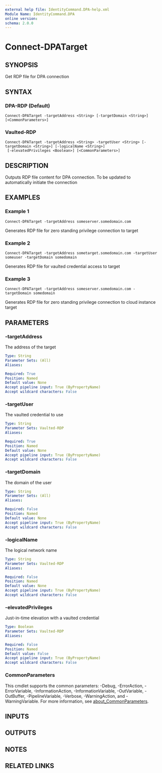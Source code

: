 ```yaml
---
external help file: IdentityCommand.DPA-help.xml
Module Name: IdentityCommand.DPA
online version:
schema: 2.0.0
---
```


# Connect-DPATarget

## SYNOPSIS
Get RDP file for DPA connection

## SYNTAX

### DPA-RDP (Default)
```
Connect-DPATarget -targetAddress <String> [-targetDomain <String>] [<CommonParameters>]
```

### Vaulted-RDP
```
Connect-DPATarget -targetAddress <String> -targetUser <String> [-targetDomain <String>] [-logicalName <String>]
 [-elevatedPrivileges <Boolean>] [<CommonParameters>]
```

## DESCRIPTION
Outputs RDP file content for DPA connection.
To be updated to automatically initiate the connection

## EXAMPLES

### Example 1
```
Connect-DPATarget -targetAddress someserver.somedomain.com
```

Generates RDP file for zero standing privilege connection to target

### Example 2
```
Connect-DPATarget -targetAddress sometarget.somedomain.com -targetUser someuser -targetDomain somedomain
```

Generates RDP file for vaulted credential access to target

### Example 3
```
Connect-DPATarget -targetAddress someserver.somedomain.com -targetDomain somedomain
```

Generates RDP file for zero standing privilege connection to cloud instance target

## PARAMETERS

### -targetAddress
The address of the target

```yaml
Type: String
Parameter Sets: (All)
Aliases:

Required: True
Position: Named
Default value: None
Accept pipeline input: True (ByPropertyName)
Accept wildcard characters: False
```

### -targetUser
The vaulted credential to use

```yaml
Type: String
Parameter Sets: Vaulted-RDP
Aliases:

Required: True
Position: Named
Default value: None
Accept pipeline input: True (ByPropertyName)
Accept wildcard characters: False
```

### -targetDomain
The domain of the user

```yaml
Type: String
Parameter Sets: (All)
Aliases:

Required: False
Position: Named
Default value: None
Accept pipeline input: True (ByPropertyName)
Accept wildcard characters: False
```

### -logicalName
The logical network name

```yaml
Type: String
Parameter Sets: Vaulted-RDP
Aliases:

Required: False
Position: Named
Default value: None
Accept pipeline input: True (ByPropertyName)
Accept wildcard characters: False
```

### -elevatedPrivileges
Just-in-time elevation with a vaulted credential

```yaml
Type: Boolean
Parameter Sets: Vaulted-RDP
Aliases:

Required: False
Position: Named
Default value: False
Accept pipeline input: True (ByPropertyName)
Accept wildcard characters: False
```

### CommonParameters
This cmdlet supports the common parameters: -Debug, -ErrorAction, -ErrorVariable, -InformationAction, -InformationVariable, -OutVariable, -OutBuffer, -PipelineVariable, -Verbose, -WarningAction, and -WarningVariable. For more information, see [about_CommonParameters](http://go.microsoft.com/fwlink/?LinkID=113216).

## INPUTS

## OUTPUTS

## NOTES

## RELATED LINKS
